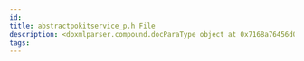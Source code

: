 ```yaml
---
id: 
title: abstractpokitservice_p.h File
description: <doxmlparser.compound.docParaType object at 0x7168a76456d0>
tags:
---
```

